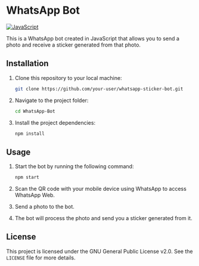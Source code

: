 # WhatsApp Bot

[![JavaScript](https://img.shields.io/badge/JavaScript-ES6-F7DF1E.svg)](https://developer.mozilla.org/en-US/docs/Web/JavaScript)


This is a WhatsApp bot created in JavaScript that allows you to send a photo and receive a sticker generated from that photo.

## Installation

1. Clone this repository to your local machine:

   ```bash
   git clone https://github.com/your-user/whatsapp-sticker-bot.git
   ```

2. Navigate to the project folder:

   ```bash
   cd WhatsApp-Bot
   ```

3. Install the project dependencies:

   ```bash
   npm install
   ```

## Usage

1. Start the bot by running the following command:

    ```bash
   npm start
   ```

2. Scan the QR code with your mobile device using WhatsApp to access WhatsApp Web.

3. Send a photo to the bot.

4. The bot will process the photo and send you a sticker generated from it.

## License
This project is licensed under the GNU General Public License v2.0. See the `LICENSE` file for more details.